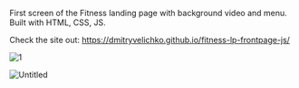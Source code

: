 First screen of the Fitness landing page with background video and menu. Built with HTML, CSS, JS.

Check the site out: https://dmitryvelichko.github.io/fitness-lp-frontpage-js/

![1](https://user-images.githubusercontent.com/42185328/119706650-ed2aa700-be62-11eb-9531-1abca32dbab1.png)

![Untitled](https://user-images.githubusercontent.com/42185328/119706804-19462800-be63-11eb-9bdb-3788bcd89bd3.png)





